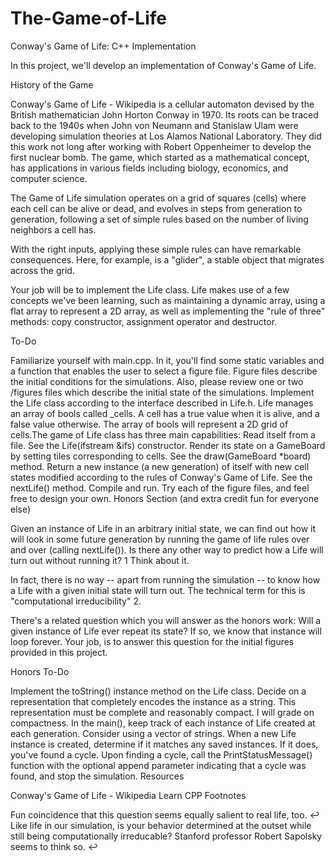 # The-Game-of-Life

Conway's Game of Life: C++ Implementation

In this project, we'll develop an implementation of Conway's Game of Life.

History of the Game

Conway's Game of Life - Wikipedia is a cellular automaton devised by the British mathematician John Horton Conway in 1970. Its roots can be traced back to the 1940s when John von Neumann and Stanislaw Ulam were developing simulation theories at Los Alamos National Laboratory. They did this work not long after working with Robert Oppenheimer to develop the first nuclear bomb. The game, which started as a mathematical concept, has applications in various fields including biology, economics, and computer science.

The Game of Life simulation operates on a grid of squares (cells) where each cell can be alive or dead, and evolves in steps from generation to generation, following a set of simple rules based on the number of living neighbors a cell has.



With the right inputs, applying these simple rules can have remarkable consequences. Here, for example, is a "glider", a stable object that migrates across the grid.



Your job will be to implement the Life class. Life makes use of a few concepts we've been learning, such as maintaining a dynamic array, using a flat array to represent a 2D array, as well as implementing the "rule of three" methods: copy constructor, assignment operator and destructor.

To-Do

Familiarize yourself with main.cpp. In it, you'll find some static variables and a function that enables the user to select a figure file. Figure files describe the initial conditions for the simulations. Also, please review one or two /figures files which describe the initial state of the simulations.
Implement the Life class according to the interface described in Life.h. Life manages an array of bools called _cells. A cell has a true value when it is alive, and a false value otherwise. The array of bools will represent a 2D grid of cells.The game of Life class has three main capabilities:
Read itself from a file. See the Life(ifstream &ifs) constructor.
Render its state on a GameBoard by setting tiles corresponding to cells. See the draw(GameBoard *board) method.
Return a new instance (a new generation) of itself with new cell states modified according to the rules of Conway's Game of Life. See the nextLife() method.
Compile and run. Try each of the figure files, and feel free to design your own.
Honors Section (and extra credit fun for everyone else)

Given an instance of Life in an arbitrary initial state, we can find out how it will look in some future generation by running the game of life rules over and over (calling nextLife()). Is there any other way to predict how a Life will turn out without running it? 1 Think about it.

In fact, there is no way -- apart from running the simulation -- to know how a Life with a given initial state will turn out. The technical term for this is "computational irreducibility" 2.

There's a related question which you will answer as the honors work: Will a given instance of Life ever repeat its state? If so, we know that instance will loop forever. Your job, is to answer this question for the initial figures provided in this project.

Honors To-Do

Implement the toString() instance method on the Life class. Decide on a representation that completely encodes the instance as a string. This representation must be complete and reasonably compact. I will grade on compactness.
In the main(), keep track of each instance of Life created at each generation. Consider using a vector of strings.
When a new Life instance is created, determine if it matches any saved instances. If it does, you've found a cycle.
Upon finding a cycle, call the PrintStatusMessage() function with the optional append parameter indicating that a cycle was found, and stop the simulation.
Resources

Conway's Game of Life - Wikipedia
Learn CPP
Footnotes

Fun coincidence that this question seems equally salient to real life, too. ↩
Like life in our simulation, is your behavior determined at the outset while still being computationally irreducable? Stanford professor Robert Sapolsky seems to think so. ↩
